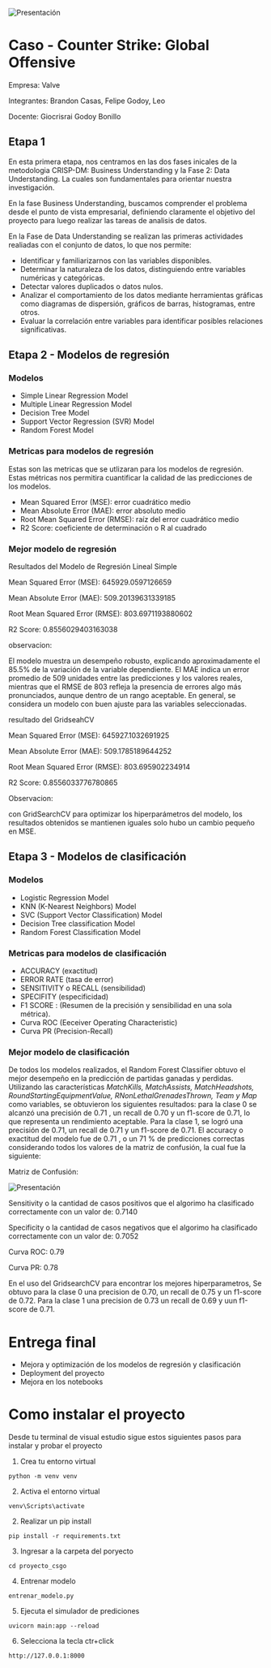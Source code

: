 
![Presentación](https://raw.githubusercontent.com/BrandonLCC/Informe_Tecnico_FMY0100/main/images/imagen-presentacion.webp)

# Caso - Counter Strike: Global Offensive

Empresa: Valve

Integrantes: Brandon Casas, Felipe Godoy, Leo

Docente: Giocrisrai Godoy Bonillo

## Etapa 1  

En esta primera etapa, nos centramos en las dos fases inicales de la metodologia CRISP-DM: Business Understanding y la Fase 2: Data Understanding. La cuales son fundamentales para orientar nuestra investigación.

En la fase Business Understanding, buscamos comprender el problema desde el punto de vista empresarial, definiendo claramente el objetivo del proyecto para luego realizar las tareas de analisis de datos.

En la Fase de Data Understanding se realizan las primeras actividades realiadas con el conjunto de datos, lo que nos permite:

- Identificar y familiarizarnos con las variables disponibles.
- Determinar la naturaleza de los datos, distinguiendo entre variables numéricas y categóricas.
- Detectar valores duplicados o datos nulos. 
- Analizar el comportamiento de los datos mediante herramientas gráficas como diagramas de dispersión, gráficos de barras, histogramas, entre otros.
- Evaluar la correlación entre variables para identificar posibles relaciones significativas.

## Etapa 2 - Modelos de regresión 

### Modelos 

- Simple Linear Regression Model
- Multiple Linear Regression Model
- Decision Tree Model
- Support Vector Regression (SVR) Model
- Random Forest Model

### Metricas para modelos de regresión

Estas son las metricas que se utlizaran para los modelos de regresión. Estas métricas nos permitira cuantificar la calidad de las predicciones de los modelos.

- Mean Squared Error (MSE): error cuadrático medio 
- Mean Absolute Error (MAE): error absoluto medio 
- Root Mean Squared Error (RMSE): raíz del error cuadrático medio
- R2 Score: coeficiente de determinación o R al cuadrado

### Mejor modelo de regresión
  
Resultados del Modelo de Regresión Lineal Simple

Mean Squared Error (MSE): 645929.0597126659

Mean Absolute Error (MAE): 509.20139631339185

Root Mean Squared Error (RMSE): 803.6971193880602

R2 Score:  0.8556029403163038

observacion:

El modelo muestra un desempeño robusto, explicando aproximadamente el 85.5% de la variación de la variable dependiente. El MAE indica un error promedio de 509 unidades entre las predicciones y los valores reales, mientras que el RMSE de 803 refleja la presencia de errores algo más pronunciados, aunque dentro de un rango aceptable. En general, se considera un modelo con buen ajuste para las variables seleccionadas.

resultado del GridseahCV

Mean Squared Error (MSE): 645927.1032691925

Mean Absolute Error (MAE): 509.1785189644252

Root Mean Squared Error (RMSE): 803.695902234914

R2 Score: 0.8556033776780865

Observacion:

con GridSearchCV para optimizar los hiperparámetros del modelo, los resultados obtenidos se mantienen iguales solo hubo un cambio pequeño en MSE.

## Etapa 3 - Modelos de clasificación

### Modelos 

- Logistic Regression Model
- KNN (K-Nearest Neighbors) Model
- SVC (Support Vector Classification) Model
- Decision Tree classification Model
- Random Forest Classification Model

### Metricas para modelos de clasificación

- ACCURACY (exactitud) 
- ERROR RATE (tasa de error)
- SENSITIVITY o RECALL (sensibilidad)
- SPECIFITY (especificidad)
- F1 SCORE : (Resumen de la precisión y sensibilidad en una sola métrica).
- Curva ROC (Eeceiver Operating Characteristic) 
- Curva PR  (Precision-Recall)

### Mejor modelo de clasificación

De todos los modelos realizados, el Random Forest Classifier obtuvo el mejor desempeño en la predicción de partidas ganadas y perdidas. Utilizando las características *MatchKills, MatchAssists, MatchHeadshots, RoundStartingEquipmentValue, RNonLethalGrenadesThrown, Team y  Map* como variables, se obtuvieron los siguientes resultados: para la clase 0 se alcanzó una precisión de  0.71 , un recall de 0.70 y un f1-score de  0.71, lo que representa un rendimiento aceptable. Para la clase 1, se logró una precisión de   0.71, un recall de 0.71 y un f1-score de 0.71.
El accuracy o exactitud del modelo fue de 0.71 , o un 71 % de predicciones correctas considerando todos los valores de la matriz de confusión, la cual fue la siguiente:

Matriz de Confusión:

![Presentación](https://raw.githubusercontent.com/BrandonLCC/Informe_Tecnico_FMY0100/main/images/matriz.png)

Sensitivity o la cantidad de casos positivos que el algorimo ha clasificado correctamente con un valor de: 0.7140

Specificity o la cantidad de casos negativos que el algorimo ha clasificado correctamente con un valor de:  0.7052

Curva ROC: 0.79

Curva PR: 0.78

En el uso del GridsearchCV para encontrar los mejores hiperparametros, Se obtuvo para la clase 0 una precision de 0.70, un recall de 0.75 y un f1-score de 0.72. Para la clase 1 una precision de 0.73 un recall de  0.69 y uun f1-score de  0.71.


# Entrega final

- Mejora y optimización de los modelos de regresión y clasificación
- Deployment del proyecto
- Mejora en los notebooks

# Como instalar el proyecto

Desde tu terminal de visual estudio sigue estos siguientes pasos para instalar y probar el proyecto

1. Crea tu entorno virtual

``` python -m venv venv ```

2. Activa el entorno virtual

``` venv\Scripts\activate ```

2. Realizar un pip install

``` pip install -r requirements.txt ```

3. Ingresar a la carpeta del  poryecto 

``` cd proyecto_csgo ```

4. Entrenar modelo

``` entrenar_modelo.py ```

5. Ejecuta el simulador de prediciones

``` uvicorn main:app --reload ```

6. Selecciona la tecla ctr+click

``` http://127.0.0.1:8000 ```
